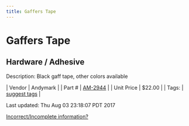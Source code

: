 ```yaml
---
title: Gaffers Tape
---
```


# Gaffers Tape
## Hardware / Adhesive
Description: 	Black gaff tape, other colors available 

| Vendor | Andymark | 
| Part # | [AM-2944](http://www.andymark.com/product-p/am-tape.htm?1=1&CartID=0) | 
| Unit Price | $22.00 | 
| Tags: | [suggest tags](https://docs.google.com/forms/d/e/1FAIpQLSeWyY8v3RgOty-MyWmh9U0iivNYN_molChYyS-0U-o-kOAv_g/viewform) | 

Last updated: Thu Aug 03 23:18:07 PDT 2017

 [Incorrect/Incomplete information?](https://docs.google.com/forms/d/e/1FAIpQLSeWyY8v3RgOty-MyWmh9U0iivNYN_molChYyS-0U-o-kOAv_g/viewform)